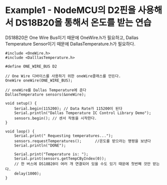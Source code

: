 Example1 - NodeMCU의 D2핀을 사용해서 DS18B20을 통해서 온도를 받는 연습
======================================================================

DS18B20은 One Wire Bus이기 때문에 OneWire.h가 필요하고, Dallas Temperature Sensor이기 때문에 DallasTemperature.h가 필요하다.  

~~~
#include <OneWire.h>
#include <DalllasTemperature.h>

#define ONE_WIRE_BUS D2

// One Wire 디바이스를 사용하기 위한 oneWire클래스를 만든다.
OneWire oneWire(ONE_WIRE_BUS);

// oneWire를 Dallas Temperature에 준다
DallasTemperature sensors(&oneWire);

void setup() {
	Serial.begin(115200); // Data Rate가 115200이 된다
	Serial.println("Dallas Temperature IC Control Library Demo");
	sensors.begin(); // 센서 작동을 시작한다.
}

void loop() {
	Serial.print(" Requesting temperatures...");
	sensors.requestTemperatures();		//온도를 받으라는 명령을 보낸다
	Serial.println("DONE");

	Serial.print("Temperature is: ");
	Serial.print(sensors.getTempCByIndex(0));
	// 한 버스에 DS18B20이 여러 개 연결되어 있을 수도 있기 때문에 첫번째 것만 받는다.
	delay(1000);
}
~~~
